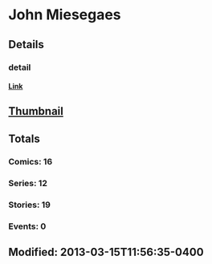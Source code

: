 # John  Miesegaes 
## Details
### detail
#### [Link](http://marvel.com/comics/creators/6229/john_miesegaes?utm_campaign=apiRef&utm_source=225578a89fc76f3d20fbffda5d17a88d)
## [Thumbnail](http://i.annihil.us/u/prod/marvel/i/mg/a/00/4bb6f63f982f3.jpg)
## Totals
### Comics: 16
### Series: 12
### Stories: 19
### Events: 0
## Modified: 2013-03-15T11:56:35-0400